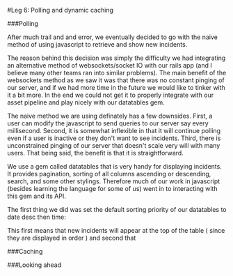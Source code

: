 #Leg 6: Polling and dynamic caching


###Polling

After much trail and and error, we eventually decided to go with the naive method of using javascript to retrieve and show new incidents.  

The reason behind this decision was simply the difficulty we had integrating an alternative method of websockets/socket IO with our rails app (and I believe many other teams ran into similar problems).  The main benefit of the websockets method as we saw it was that there was no constant pinging of our server, and if we had more time in the future we would like to tinker with it a bit more.  In the end we could not get it to properly integrate with our asset pipeline and play nicely with our datatables gem.  

The naive method we are using definately has a few downsides.  First, a user can modify the javascript to send queries to our server say every millisecond.  Second, it is somewhat inflexible in that it will continue polling even if a user is inactive or they don't want to see incidents.  Third, there is unconstrained pinging of our server that doesn't scale very will with many users.  That being said, the benefit is that it is straightforward. 

We use a gem called datatables that is very handy for displaying incidents.  It provides pagination, sorting of all columns ascending or descending, search, and some other stylings.  Therefore much of our work in javascript (besides learning the language for some of us) went in to interacting with this gem and its API.

The first thing we did was set the default sorting priority of our datatables to date desc then time:  

This first means that new incidents will appear at the top of the table ( since they are displayed in order ) and second that 



###Caching


###Looking ahead

